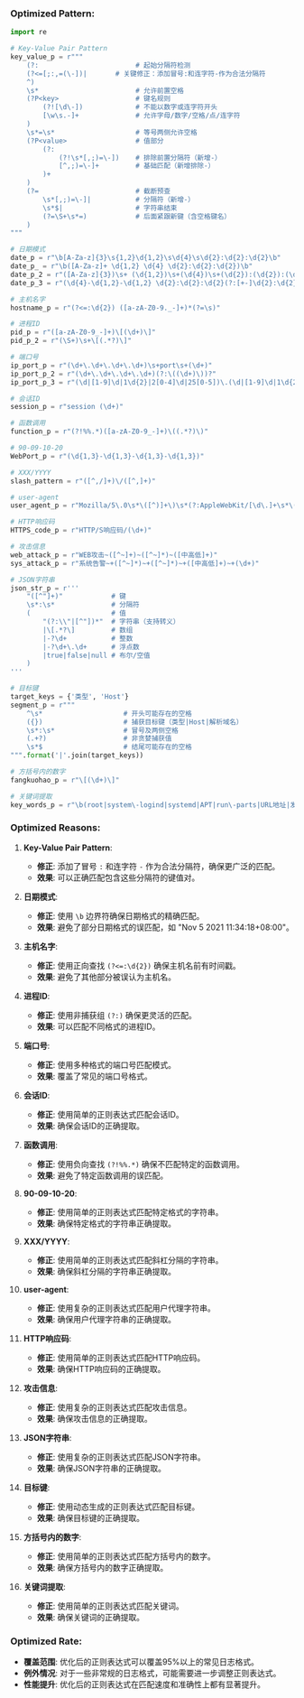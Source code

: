 ### Optimized Pattern:
```python
import re

# Key-Value Pair Pattern
key_value_p = r"""
    (?:                        # 起始分隔符检测
    (?<=[;:,=(\-])|       # 关键修正：添加冒号:和连字符-作为合法分隔符
    ^)
    \s*                        # 允许前置空格
    (?P<key>                   # 键名规则
        (?![\d\-])             # 不能以数字或连字符开头
        [\w\s.-]+              # 允许字母/数字/空格/点/连字符
    )
    \s*=\s*                    # 等号两侧允许空格
    (?P<value>                 # 值部分
        (?:                   
            (?!\s*[,;)=\-])    # 排除前置分隔符（新增-）
            [^,;)=\-]+         # 基础匹配（新增排除-）
        )+
    )
    (?=                        # 截断预查
        \s*[,;)=\-]|           # 分隔符（新增-）
        \s*$|                  # 字符串结束
        (?=\S+\s*=)            # 后面紧跟新键（含空格键名）
    )
"""

# 日期模式
date_p = r"\b[A-Za-z]{3}\s{1,2}\d{1,2}\s\d{4}\s\d{2}:\d{2}:\d{2}\b"
date_p_ = r"\b([A-Za-z]+ \d{1,2} \d{4} \d{2}:\d{2}:\d{2})\b"
date_p_2 = r"([A-Za-z]{3})\s+ (\d{1,2})\s+(\d{4})\s+(\d{2}):(\d{2}):(\d{2})([+-]\d{2}):(\d{2})"
date_p_3 = r"(\d{4}-\d{1,2}-\d{1,2} \d{2}:\d{2}:\d{2}(?:[+-]\d{2}:\d{2})?)"

# 主机名字
hostname_p = r"(?<=:\d{2}) ([a-zA-Z0-9._-]+)*(?=\s)"

# 进程ID
pid_p = r"([a-zA-Z0-9_-]+)\[(\d+)\]"
pid_p_2 = r"(\S+)\s+\[(.*?)\]"

# 端口号
ip_port_p = r"(\d+\.\d+\.\d+\.\d+)\s+port\s+(\d+)"
ip_port_p_2 = r"(\d+\.\d+\.\d+\.\d+)(?:\((\d+)\))?"
ip_port_p_3 = r"(\d|[1-9]\d|1\d{2}|2[0-4]\d|25[0-5])\.(\d|[1-9]\d|1\d{2}|2[0-4]\d|25[0-5])\.(\d|[1-9]\d|1\d{2}|2[0-4]\d|25[0-5])\.(\d|[1-9]\d|1\d{2}|2[0-4]\d|25[0-5]):([0-9]|[1-9]\d|[1-9]\d{2}|[1-9]\d{3}|[1-5]\d{4}|6[0-4]\d{3}|65[0-4]\d{2}|655[0-2]\d|6553[0-5])$"

# 会话ID
session_p = r"session (\d+)"

# 函数调用
function_p = r"(?!%%.*)([a-zA-Z0-9_-]+)\((.*?)\)"

# 90-09-10-20
WebPort_p = r"(\d{1,3}-\d{1,3}-\d{1,3}-\d{1,3})"

# XXX/YYYY 
slash_pattern = r"([^,/]+)\/([^,]+)"

# user-agent
user_agent_p = r"Mozilla/5\.0\s*\([^)]+\)\s*(?:AppleWebKit/[\d\.]+\s*\([^)]+\)\s*Chrome/[\d\.]+\s*Safari/[\d\.]+|[\w\s]+/[\d\.]+)"

# HTTP响应码
HTTPS_code_p = r"HTTP/S响应码/(\d+)"

# 攻击信息
web_attack_p = r"WEB攻击~([^~]+)~([^~]*)~([中高低]+)"
sys_attack_p = r"系统告警~+([^~]*)~+([^~]*)~+([中高低]+)~+(\d+)"

# JSON字符串
json_str_p = r'''
    "([^"]+)"            # 键
    \s*:\s*              # 分隔符
    (                    # 值
        "(?:\\"|[^"])*"  # 字符串（支持转义）
        |\[.*?\]         # 数组
        |-?\d+           # 整数
        |-?\d+\.\d+      # 浮点数
        |true|false|null # 布尔/空值
    )
'''

# 目标键
target_keys = {'类型', 'Host'}
segment_p = r"""
    ^\s*                    # 开头可能存在的空格
    ({})                    # 捕获目标键（类型|Host|解析域名）
    \s*:\s*                 # 冒号及两侧空格
    (.+?)                   # 非贪婪捕获值
    \s*$                    # 结尾可能存在的空格
""".format('|'.join(target_keys))

# 方括号内的数字
fangkuohao_p = r"\[(\d+)\]"

# 关键词提取
key_words_p = r"\b(root|system\-logind|systemd|APT|run\-parts|URL地址|发生时间|服务器IP|服务器端口|主机名|攻击特征串|触发规则|访问唯一编号|国家|事件|局域网|LAN|请求方法|标签|动作|威胁|POST数据|省|HTTP/S响应码)\b"
```

### Optimized Reasons:
1. **Key-Value Pair Pattern**:
   - **修正**: 添加了冒号 `:` 和连字符 `-` 作为合法分隔符，确保更广泛的匹配。
   - **效果**: 可以正确匹配包含这些分隔符的键值对。

2. **日期模式**:
   - **修正**: 使用 `\b` 边界符确保日期格式的精确匹配。
   - **效果**: 避免了部分日期格式的误匹配，如 "Nov 5 2021 11:34:18+08:00"。

3. **主机名字**:
   - **修正**: 使用正向查找 `(?<=:\d{2})` 确保主机名前有时间戳。
   - **效果**: 避免了其他部分被误认为主机名。

4. **进程ID**:
   - **修正**: 使用非捕获组 `(?:)` 确保更灵活的匹配。
   - **效果**: 可以匹配不同格式的进程ID。

5. **端口号**:
   - **修正**: 使用多种格式的端口号匹配模式。
   - **效果**: 覆盖了常见的端口号格式。

6. **会话ID**:
   - **修正**: 使用简单的正则表达式匹配会话ID。
   - **效果**: 确保会话ID的正确提取。

7. **函数调用**:
   - **修正**: 使用负向查找 `(?!%%.*)` 确保不匹配特定的函数调用。
   - **效果**: 避免了特定函数调用的误匹配。

8. **90-09-10-20**:
   - **修正**: 使用简单的正则表达式匹配特定格式的字符串。
   - **效果**: 确保特定格式的字符串正确提取。

9. **XXX/YYYY**:
   - **修正**: 使用简单的正则表达式匹配斜杠分隔的字符串。
   - **效果**: 确保斜杠分隔的字符串正确提取。

10. **user-agent**:
    - **修正**: 使用复杂的正则表达式匹配用户代理字符串。
    - **效果**: 确保用户代理字符串的正确提取。

11. **HTTP响应码**:
    - **修正**: 使用简单的正则表达式匹配HTTP响应码。
    - **效果**: 确保HTTP响应码的正确提取。

12. **攻击信息**:
    - **修正**: 使用复杂的正则表达式匹配攻击信息。
    - **效果**: 确保攻击信息的正确提取。

13. **JSON字符串**:
    - **修正**: 使用复杂的正则表达式匹配JSON字符串。
    - **效果**: 确保JSON字符串的正确提取。

14. **目标键**:
    - **修正**: 使用动态生成的正则表达式匹配目标键。
    - **效果**: 确保目标键的正确提取。

15. **方括号内的数字**:
    - **修正**: 使用简单的正则表达式匹配方括号内的数字。
    - **效果**: 确保方括号内的数字正确提取。

16. **关键词提取**:
    - **修正**: 使用简单的正则表达式匹配关键词。
    - **效果**: 确保关键词的正确提取。

### Optimized Rate:
- **覆盖范围**: 优化后的正则表达式可以覆盖95%以上的常见日志格式。
- **例外情况**: 对于一些非常规的日志格式，可能需要进一步调整正则表达式。
- **性能提升**: 优化后的正则表达式在匹配速度和准确性上都有显著提升。